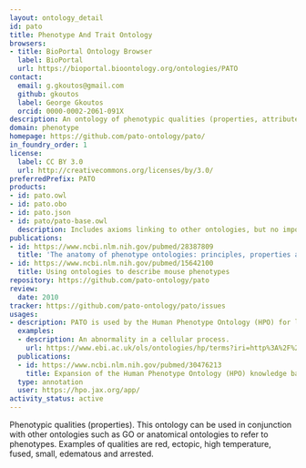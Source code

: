 ```yaml
---
layout: ontology_detail
id: pato
title: Phenotype And Trait Ontology
browsers:
- title: BioPortal Ontology Browser
  label: BioPortal
  url: https://bioportal.bioontology.org/ontologies/PATO
contact:
  email: g.gkoutos@gmail.com
  github: gkoutos
  label: George Gkoutos
  orcid: 0000-0002-2061-091X
description: An ontology of phenotypic qualities (properties, attributes or characteristics)
domain: phenotype
homepage: https://github.com/pato-ontology/pato/
in_foundry_order: 1
license:
  label: CC BY 3.0
  url: http://creativecommons.org/licenses/by/3.0/
preferredPrefix: PATO
products:
- id: pato.owl
- id: pato.obo
- id: pato.json
- id: pato/pato-base.owl
  description: Includes axioms linking to other ontologies, but no imports of those ontologies
publications:
- id: https://www.ncbi.nlm.nih.gov/pubmed/28387809
  title: 'The anatomy of phenotype ontologies: principles, properties and applications'
- id: https://www.ncbi.nlm.nih.gov/pubmed/15642100
  title: Using ontologies to describe mouse phenotypes
repository: https://github.com/pato-ontology/pato
review:
  date: 2010
tracker: https://github.com/pato-ontology/pato/issues
usages:
- description: PATO is used by the Human Phenotype Ontology (HPO) for logical definitions of phenotypes that facilitate cross-species integration.
  examples:
  - description: An abnormality in a cellular process.
    url: https://www.ebi.ac.uk/ols/ontologies/hp/terms?iri=http%3A%2F%2Fpurl.obolibrary.org%2Fobo%2FHP_0011017&viewMode=All&siblings=false
  publications:
  - id: https://www.ncbi.nlm.nih.gov/pubmed/30476213
    title: Expansion of the Human Phenotype Ontology (HPO) knowledge base and resources
  type: annotation
  user: https://hpo.jax.org/app/
activity_status: active
---
```


Phenotypic qualities (properties). This ontology can be used in conjunction with other ontologies such as GO or anatomical ontologies to refer to phenotypes. Examples of qualities are red, ectopic, high temperature, fused, small, edematous and arrested.
